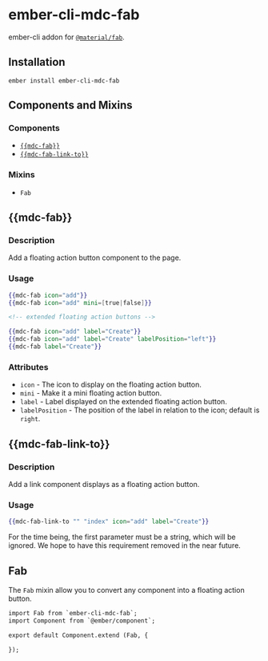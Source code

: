 ember-cli-mdc-fab
======================

ember-cli addon for [`@material/fab`](https://github.com/material-components/material-components-web/tree/master/packages/mdc-fab).

Installation
------------

    ember install ember-cli-mdc-fab

Components and Mixins
-----------------------

### Components

* [`{{mdc-fab}}`](#mdc-fab)
* [`{{mdc-fab-link-to}}`](#mdc-fab-link-to)

### Mixins

* `Fab`

{{mdc-fab}}
---------------

### Description

Add a floating action button component to the page.

### Usage

```handlebars
{{mdc-fab icon="add"}}
{{mdc-fab icon="add" mini=[true|false]}}

<!-- extended floating action buttons -->

{{mdc-fab icon="add" label="Create"}}
{{mdc-fab icon="add" label="Create" labelPosition="left"}}
{{mdc-fab label="Create"}}
```

### Attributes

* `icon` - The icon to display on the floating action button.
* `mini` - Make it a mini floating action button.
* `label` - Label displayed on the extended floating action button.
* `labelPosition` - The position of the label in relation to the icon; default is `right`.

{{mdc-fab-link-to}}
---------------------

### Description

Add a link component displays as a floating action button.

### Usage

```handlebars
{{mdc-fab-link-to "" "index" icon="add" label="Create"}}
```

For the time being, the first parameter must be a string, which will be ignored. We hope 
to have this requirement removed in the near future.

Fab
-----------

The `Fab` mixin allow you to convert any component into a floating action button.

```handlebars
import Fab from `ember-cli-mdc-fab`;
import Component from `@ember/component`;

export default Component.extend (Fab, {

});
```